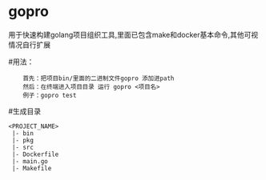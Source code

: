 gopro
=====
用于快速构建golang项目组织工具,里面已包含make和docker基本命令,其他可视情况自行扩展

#用法：
```
    首先：把项目bin/里面的二进制文件gopro 添加进path
    然后：在终端进入项目目录 运行 gopro <项目名>
    例子：gopro test
```

#生成目录
```
<PROJECT_NAME>
 |- bin 
 |- pkg 
 |- src
 |- Dockerfile
 |- main.go
 |- Makefile
```



